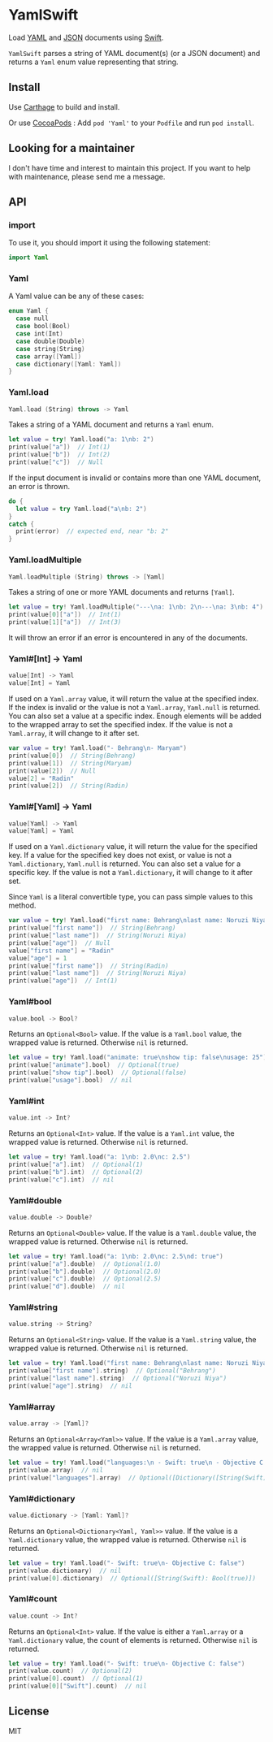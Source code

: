 # YamlSwift

Load [YAML](http://yaml.org) and [JSON](http://json.org) documents using [Swift](http://www.apple.com/swift/).

`YamlSwift` parses a string of YAML document(s) (or a JSON document) and returns a `Yaml` enum value representing that string.





## Install

Use [Carthage](https://github.com/Carthage/Carthage) to build and install.

Or use [CocoaPods](https://cocoapods.org/) :
Add `pod 'Yaml'` to your `Podfile` and run `pod install`.

## Looking for a maintainer

I don't have time and interest to maintain this project. If you want to help with maintenance, please send me a message.


## API





### import

To use it, you should import it using the following statement:

```swift
import Yaml
```





### Yaml

A Yaml value can be any of these cases:

```swift
enum Yaml {
  case null
  case bool(Bool)
  case int(Int)
  case double(Double)
  case string(String)
  case array([Yaml])
  case dictionary([Yaml: Yaml])
}
```





### Yaml.load

```swift
Yaml.load (String) throws -> Yaml
```

Takes a string of a YAML document and returns a `Yaml` enum.

```swift
let value = try! Yaml.load("a: 1\nb: 2")
print(value["a"])  // Int(1)
print(value["b"])  // Int(2)
print(value["c"])  // Null
```

If the input document is invalid or contains more than one YAML document, an error is thrown.

```swift
do {
  let value = try Yaml.load("a\nb: 2")
}
catch {
  print(error)  // expected end, near "b: 2"
}

```





### Yaml.loadMultiple

```swift
Yaml.loadMultiple (String) throws -> [Yaml]
```

Takes a string of one or more YAML documents and returns `[Yaml]`.

```swift
let value = try! Yaml.loadMultiple("---\na: 1\nb: 2\n---\na: 3\nb: 4")
print(value[0]["a"])  // Int(1)
print(value[1]["a"])  // Int(3)
```

It will throw an error if an error is encountered in any of the documents.





### Yaml#[Int] -> Yaml

```swift
value[Int] -> Yaml
value[Int] = Yaml
```

If used on a `Yaml.array` value, it will return the value at the specified index. If the index is invalid or the value is not a `Yaml.array`, `Yaml.null` is returned. You can also set a value at a specific index. Enough elements will be added to the wrapped array to set the specified index. If the value is not a `Yaml.array`, it will change to it after set.

```swift
var value = try! Yaml.load("- Behrang\n- Maryam")
print(value[0])  // String(Behrang)
print(value[1])  // String(Maryam)
print(value[2])  // Null
value[2] = "Radin"
print(value[2])  // String(Radin)
```





### Yaml#[Yaml] -> Yaml

```swift
value[Yaml] -> Yaml
value[Yaml] = Yaml
```

If used on a `Yaml.dictionary` value, it will return the value for the specified key. If a value for the specified key does not exist, or value is not a `Yaml.dictionary`, `Yaml.null` is returned. You can also set a value for a specific key. If the value is not a `Yaml.dictionary`, it will change to it after set.

Since `Yaml` is a literal convertible type, you can pass simple values to this method.

```swift
var value = try! Yaml.load("first name: Behrang\nlast name: Noruzi Niya")
print(value["first name"])  // String(Behrang)
print(value["last name"])  // String(Noruzi Niya)
print(value["age"])  // Null
value["first name"] = "Radin"
value["age"] = 1
print(value["first name"])  // String(Radin)
print(value["last name"])  // String(Noruzi Niya)
print(value["age"])  // Int(1)
```





### Yaml#bool

```swift
value.bool -> Bool?
```

Returns an `Optional<Bool>` value. If the value is a `Yaml.bool` value, the wrapped value is returned. Otherwise `nil` is returned.

```swift
let value = try! Yaml.load("animate: true\nshow tip: false\nusage: 25")
print(value["animate"].bool)  // Optional(true)
print(value["show tip"].bool)  // Optional(false)
print(value["usage"].bool)  // nil
```





### Yaml#int

```swift
value.int -> Int?
```

Returns an `Optional<Int>` value. If the value is a `Yaml.int` value, the wrapped value is returned. Otherwise `nil` is returned.

```swift
let value = try! Yaml.load("a: 1\nb: 2.0\nc: 2.5")
print(value["a"].int)  // Optional(1)
print(value["b"].int)  // Optional(2)
print(value["c"].int)  // nil
```





### Yaml#double

```swift
value.double -> Double?
```

Returns an `Optional<Double>` value. If the value is a `Yaml.double` value, the wrapped value is returned. Otherwise `nil` is returned.

```swift
let value = try! Yaml.load("a: 1\nb: 2.0\nc: 2.5\nd: true")
print(value["a"].double)  // Optional(1.0)
print(value["b"].double)  // Optional(2.0)
print(value["c"].double)  // Optional(2.5)
print(value["d"].double)  // nil
```





### Yaml#string

```swift
value.string -> String?
```

Returns an `Optional<String>` value. If the value is a `Yaml.string` value, the wrapped value is returned. Otherwise `nil` is returned.

```swift
let value = try! Yaml.load("first name: Behrang\nlast name: Noruzi Niya\nage: 33")
print(value["first name"].string)  // Optional("Behrang")
print(value["last name"].string)  // Optional("Noruzi Niya")
print(value["age"].string)  // nil
```





### Yaml#array

```swift
value.array -> [Yaml]?
```

Returns an `Optional<Array<Yaml>>` value. If the value is a `Yaml.array` value, the wrapped value is returned. Otherwise `nil` is returned.

```swift
let value = try! Yaml.load("languages:\n - Swift: true\n - Objective C: false")
print(value.array)  // nil
print(value["languages"].array)  // Optional([Dictionary([String(Swift): Bool(true)]), Dictionary([String(Objective C): Bool(false)])])
```





### Yaml#dictionary

```swift
value.dictionary -> [Yaml: Yaml]?
```

Returns an `Optional<Dictionary<Yaml, Yaml>>` value. If the value is a `Yaml.dictionary` value, the wrapped value is returned. Otherwise `nil` is returned.

```swift
let value = try! Yaml.load("- Swift: true\n- Objective C: false")
print(value.dictionary)  // nil
print(value[0].dictionary)  // Optional([String(Swift): Bool(true)])
```





### Yaml#count

```swift
value.count -> Int?
```

Returns an `Optional<Int>` value. If the value is either a `Yaml.array` or a `Yaml.dictionary` value, the count of elements is returned. Otherwise `nil` is returned.

```swift
let value = try! Yaml.load("- Swift: true\n- Objective C: false")
print(value.count)  // Optional(2)
print(value[0].count)  // Optional(1)
print(value[0]["Swift"].count)  // nil
```





## License

MIT
